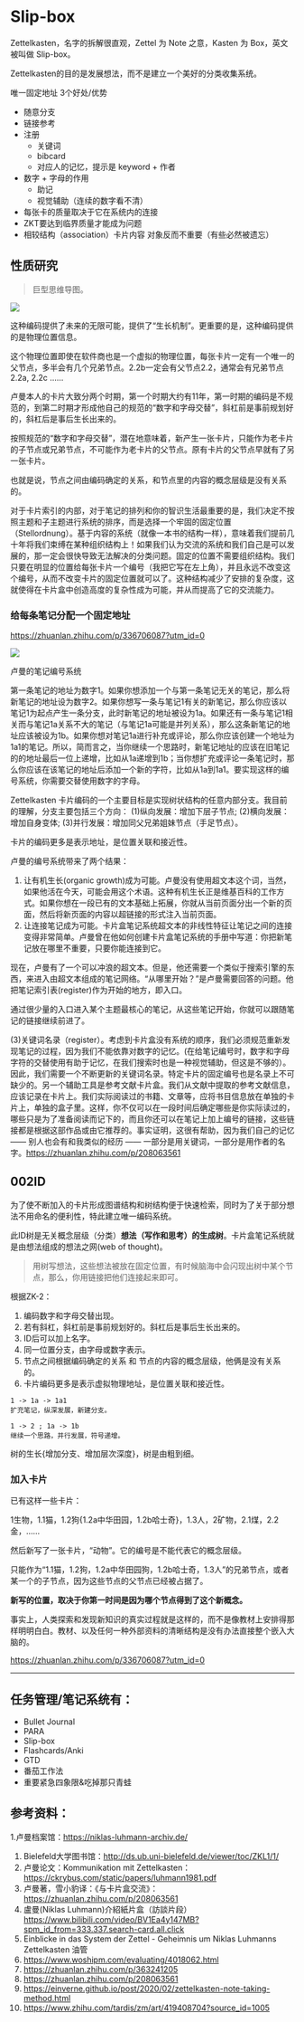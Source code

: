 # Slip-box
Zettelkasten，名字的拆解很直观，Zettel 为 Note 之意，Kasten 为 Box，英文被叫做 Slip-box。

Zettelkasten的目的是发展想法，而不是建立一个美好的分类收集系统。

唯一固定地址 3个好处/优势
- 随意分支
- 链接参考
- 注册
  - 关键词
  - bibcard
  - 对应人的记忆，提示是 keyword + 作者
- 数字 + 字母的作用
  - 助记
  - 视觉辅助（连续的数字看不清）
- 每张卡的质量取决于它在系统内的连接
- ZKT要达到临界质量才能成为问题
- 相较结构（association）卡片内容 对象反而不重要（有些必然被遗忘）

## 性质研究

> 巨型思维导图。

![](https://niklas-luhmann-archiv.de/assets/texts/best%C3%A4nde/ZK/zk-handbuch_zettelfolgenvisualisierung.PNG)

这种编码提供了未来的无限可能，提供了“生长机制”。更重要的是，这种编码提供的是物理位置信息。

这个物理位置即使在软件商也是一个虚拟的物理位置，每张卡片一定有一个唯一的父节点，多半会有几个兄弟节点。2.2b一定会有父节点2.2，通常会有兄弟节点2.2a, 2.2c ……


卢曼本人的卡片大致分两个时期，第一个时期大约有11年，第一时期的编码是不规范的，到第二时期才形成他自己的规范的“数字和字母交替”，斜杠前是事前规划好的，斜杠后是事后生长出来的。

按照规范的“数字和字母交替”，潜在地意味着，新产生一张卡片，只能作为老卡片的子节点或兄弟节点，不可能作为老卡片的父节点。原有卡片的父节点早就有了另一张卡片。

也就是说，节点之间由编码确定的关系，和节点里的内容的概念层级是没有关系的。


对于卡片索引的内部，对于笔记的排列和你的智识生活最重要的是，我们决定不按照主题和子主题进行系统的排序，而是选择一个牢固的固定位置（Stellordnung）。基于内容的系统（就像一本书的结构一样），意味着我们提前几十年将我们束缚在某种组织结构上！如果我们认为交流的系统和我们自己是可以发展的，那一定会很快导致无法解决的分类问题。固定的位置不需要组织结构。我们只要在明显的位置给每张卡片一个编号（我把它写在左上角），并且永远不改变这个编号，从而不改变卡片的固定位置就可以了。这种结构减少了安排的复杂度，这就使得在卡片盒中创造高度的复杂性成为可能，并从而提高了它的交流能力。

### 给每条笔记分配一个固定地址

https://zhuanlan.zhihu.com/p/336706087?utm_id=0

![](https://pic2.zhimg.com/v2-99f1fa12c7b6b9f4421843fb17d30ecd_b.jpg)

卢曼的笔记编号系统

第一条笔记的地址为数字1。如果你想添加一个与第一条笔记无关的笔记，那么将新笔记的地址设为数字2。如果你想写一条与笔记1有关的新笔记，那么你应该以笔记1为起点产生一条分支，此时新笔记的地址被设为1a。如果还有一条与笔记1相关而与笔记1a关系不大的笔记（与笔记1a可能是并列关系），那么这条新笔记的地址应该被设为1b。如果你想对笔记1a进行补充或评论，那么你应该创建一个地址为1a1的笔记。所以，简而言之，当你继续一个思路时，新笔记地址的应该在旧笔记的的地址最后一位上递增，比如从1a递增到1b；当你想扩充或评论一条笔记时，那么你应该在该笔记的地址后添加一个新的字符，比如从1a到1a1。要实现这样的编号系统，你需要交替使用数字的字母。

Zettelkasten 卡片编码的一个主要目标是实现树状结构的任意内部分支。我目前的理解，分支主要包括三个方向：
(1)纵向发展：增加下层子节点; 
(2)横向发展：增加自身变体; 
(3)并行发展：增加同父兄弟姐妹节点（手足节点）。

卡片的编码更多是表示地址，是位置关联和接近性。

卢曼的编号系统带来了两个结果：

1. 让有机生长(organic growth)成为可能。卢曼没有使用超文本这个词，当然，如果他活在今天，可能会用这个术语。这种有机生长正是维基百科的工作方式。如果你想在一段已有的文本基础上拓展，你就从当前页面分出一个新的页面，然后将新页面的内容以超链接的形式注入当前页面。
2. 让连接笔记成为可能。卡片盒笔记系统超文本的非线性特征让笔记之间的连接变得非常简单。卢曼曾在他如何创建卡片盒笔记系统的手册中写道：你把新笔记放在哪里不重要，只要你能连接到它。


现在，卢曼有了一个可以冲浪的超文本。但是，他还需要一个类似于搜索引擎的东西，来进入由超文本组成的笔记网络。“从哪里开始？”是卢曼需要回答的问题。他把笔记索引表(register)作为开始的地方，即入口。

通过很少量的入口进入某个主题最核心的笔记，从这些笔记开始，你就可以跟随笔记的链接继续前进了。

(3)关键词名录（register）。考虑到卡片盒没有系统的顺序，我们必须规范重新发现笔记的过程，因为我们不能依靠对数字的记忆。(在给笔记编号时，数字和字母字符的交替使用有助于记忆，在我们搜索时也是一种视觉辅助，但这是不够的）。因此，我们需要一个不断更新的关键词名录。特定卡片的固定编号也是名录上不可缺少的。另一个辅助工具是参考文献卡片盒。我们从文献中提取的参考文献信息，应该记录在卡片上。我们实际阅读过的书籍、文章等，应将书目信息放在单独的卡片上，单独的盒子里。这样，你不仅可以在一段时间后确定哪些是你实际读过的，哪些只是为了准备阅读而记下的，而且你还可以在笔记上加上编号的链接，这些链接都是根据这部作品或由它推荐的。事实证明，这很有帮助，因为我们自己的记忆 —— 别人也会有和我类似的经历 —— 一部分是用关键词，一部分是用作者的名字。https://zhuanlan.zhihu.com/p/208063561

## 002ID

为了使不断加入的卡片形成图谱结构和树结构便于快速检索，同时为了关于部分想法不用命名的便利性，特此建立唯一编码系统。

此ID树是无关概念层级（分类）**想法（写作和思考）的生成树**。卡片盒笔记系统就是由想法组成的想法之网(web of thought)。

> 用树写想法，这些想法被放在固定位置，有时候脑海中会闪现出树中某个节点，那么，你用链接把他们连接起来即可。

根据ZK-2：

1. 编码数字和字母交替出现。
2. 若有斜杠，斜杠前是事前规划好的。斜杠后是事后生长出来的。
3. ID后可以加上名字。
4. 同一位置分支，由字母或数字表示。
5. 节点之间根据编码确定的关系 和 节点的内容的概念层级，他俩是没有关系的。
6. 卡片编码更多是表示虚拟物理地址，是位置关联和接近性。

```
1 -> 1a -> 1a1
扩充笔记，纵深发展，新建分支。

1 -> 2 ; 1a -> 1b
继续一个思路，并行发展，符号递增。
```

树的生长{增加分支、增加层次深度}，树是由粗到细。

### 加入卡片

已有这样一些卡片：

1生物，1.1猫，1.2狗{1.2a中华田园，1.2b哈士奇}，1.3人，2矿物，2.1煤，2.2金，……

然后新写了一张卡片，“动物”。它的编号是不能代表它的概念层级。

只能作为“1.1猫，1.2狗，1.2a中华田园狗，1.2b哈士奇，1.3人”的兄弟节点，或者某一个的子节点，因为这些节点的父节点已经被占据了。

**新写的位置，取决于你第一时间是因为哪个节点得到了这个新概念。**

事实上，人类探索和发现新知识的真实过程就是这样的，而不是像教材上安排得那样明明白白。教材、以及任何一种外部资料的清晰结构是没有办法直接整个嵌入大脑的。

https://zhuanlan.zhihu.com/p/336706087?utm_id=0

---

## 任务管理/笔记系统有：

- Bullet Journal 
- PARA 
- Slip-box 
- Flashcards/Anki 
- GTD 
- 番茄工作法 
- 重要紧急四象限&吃掉那只青蛙

## 参考资料：

1.卢曼档案馆：https://niklas-luhmann-archiv.de/
1. Bielefeld大学图书馆：http://ds.ub.uni-bielefeld.de/viewer/toc/ZKL1/1/
2. 卢曼论文：Kommunikation mit Zettelkasten：https://ckrybus.com/static/papers/luhmann1981.pdf
3. 卢曼著，雪小豹译：《与卡片盒交流》：https://zhuanlan.zhihu.com/p/208063561
4. 盧曼(Niklas Luhmann)介紹紙片盒（訪談片段） https://www.bilibili.com/video/BV1Ea4y147MB?spm_id_from=333.337.search-card.all.click
5. Einblicke in das System der Zettel - Geheimnis um Niklas Luhmanns Zettelkasten 油管
6. https://www.woshipm.com/evaluating/4018062.html
7. https://zhuanlan.zhihu.com/p/363241205
8. https://zhuanlan.zhihu.com/p/208063561
9. https://einverne.github.io/post/2020/02/zettelkasten-note-taking-method.html
10. https://www.zhihu.com/tardis/zm/art/419408704?source_id=1005